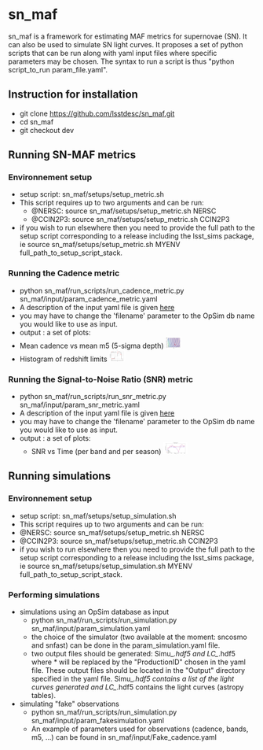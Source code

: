 # sn_maf
sn_maf is a framework for estimating MAF metrics for supernovae (SN). It can also be used to simulate SN light curves. It proposes a set of python scripts that can be run along with yaml input files where specific parameters may be chosen.  The syntax to run a script is thus "python script_to_run param_file.yaml".


## **Instruction for installation**
  - git clone https://github.com/lsstdesc/sn_maf.git
  - cd sn_maf
  - git checkout dev

## **Running SN-MAF metrics**

### Environnement setup
- setup script: sn_maf/setups/setup_metric.sh
- This script requires up to two arguments and can be run:
  - @NERSC: source sn_maf/setups/setup_metric.sh NERSC
  - @CCIN2P3: source sn_maf/setups/setup_metric.sh CCIN2P3
- if you wish to run elsewhere then you need to provide the full path to the setup script corresponding to a release including the lsst_sims package, ie source sn_maf/setups/setup_metric.sh MYENV full_path_to_setup_script_stack.


### Running the Cadence metric
- python sn_maf/run_scripts/run_cadence_metric.py sn_maf/input/param_cadence_metric.yaml
- A description of the input yaml file is given [here](doc/yaml_cadence.md)
- you may have to change the 'filename' parameter to the OpSim db name you would like to use as input.
- output : a set of plots: 
- Mean cadence vs mean m5 (5-sigma depth) <img src="doc/cadence_m5_r.png" height="24">
- Histogram of redshift limits <img src="doc/zlim_r.png" height="24">

### Running the Signal-to-Noise Ratio (SNR) metric
-  python sn_maf/run_scripts/run_snr_metric.py sn_maf/input/param_snr_metric.yaml
- A description of the input yaml file is given [here](doc/yaml_snr.md)
- you may have to change the 'filename' parameter to the OpSim db name you would like to use as input.
- output : a set of plots:
   - SNR vs Time (per band and per season) <img src="doc/snr_z_season_1.png" height="24">

## **Running simulations**

 ### Environnement setup
- setup script: sn_maf/setups/setup_simulation.sh
- This script requires up to two arguments and can be run:
- @NERSC: source sn_maf/setups/setup_metric.sh NERSC
- @CCIN2P3: source sn_maf/setups/setup_metric.sh CCIN2P3
- if you wish to run elsewhere then you need to provide the full path to the setup script corresponding to a release including the lsst_sims package, ie source sn_maf/setups/setup_simulation.sh MYENV full_path_to_setup_script_stack.

### Performing simulations
- simulations using an OpSim database as input 
   - python sn_maf/run_scripts/run_simulation.py sn_maf/input/param_simulation.yaml
   - the choice of the simulator (two available at the moment: sncosmo and snfast) can be done in the param_simulation.yaml file.
   - two output files should be generated: Simu_*.hdf5 and LC_*.hdf5 where * will be replaced by the "ProductionID" chosen in the yaml file. These output files should be located in the "Output" directory specified in the yaml file. Simu_*.hdf5 contains a list of the light curves generated and LC_*.hdf5 contains the light curves (astropy tables).
- simulating "fake" observations 
   - python sn_maf/run_scripts/run_simulation.py sn_maf/input/param_fakesimulation.yaml
   - An example of parameters used for observations (cadence, bands, m5, ...) can be found in  sn_maf/input/Fake_cadence.yaml